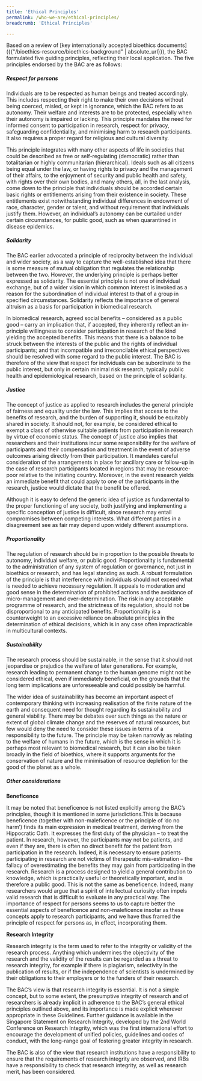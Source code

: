 ```yaml
---
title: 'Ethical Principles'
permalink: /who-we-are/ethical-principles/
breadcrumb: 'Ethical Principles'

---
```



Based on a review of [key internationally accepted bioethics documents]({{"/bioethics-resource/bioethics-background" | absolute_url}}), the BAC formulated five guiding principles, reflecting their local application. The five principles endorsed by the BAC are as follows:


##### **Respect for persons**

Individuals are to be respected as human beings and treated accordingly. This includes respecting their right to make their own decisions without being coerced, misled, or kept in ignorance, which the BAC refers to as autonomy. Their welfare and interests are to be protected, especially when their autonomy is impaired or lacking. This principle mandates the need for informed consent to participation in research, respect for privacy, safeguarding confidentiality, and minimising harm to research participants. It also requires a proper regard for religious and cultural diversity.

This principle integrates with many other aspects of life in societies that could be described as free or self-regulating (democratic) rather than totalitarian or highly communitarian (hierarchical). Ideals such as all citizens being equal under the law, or having rights to privacy and the management of their affairs, to the enjoyment of security and public health and safety, with rights over their own bodies, and many others, all, in the last analysis, come down to the principle that individuals should be accorded certain basic rights or entitlements arising from their existence in society. These entitlements exist notwithstanding individual differences in endowment of race, character, gender or talent, and without requirement that individuals justify them. However, an individual’s autonomy can be curtailed under certain circumstances, for public good, such as when quarantined in disease epidemics.

##### **Solidarity**

The BAC earlier advocated a principle of reciprocity between the individual and wider society, as a way to capture the well-established idea that there is some measure of mutual obligation that regulates the relationship between the two. However, the underlying principle is perhaps better expressed as solidarity. The essential principle is not one of individual exchange, but of a wider vision in which common interest is invoked as a reason for the subordination of individual interest to that of a group in specified circumstances. Solidarity reflects the importance of general altruism as a basis for participation in biomedical research.

In biomedical research, agreed social benefits – considered as a public good – carry an implication that, if accepted, they inherently reflect an in-principle willingness to consider participation in research of the kind yielding the accepted benefits. This means that there is a balance to be struck between the interests of the public and the rights of individual participants; and that incompatible and irreconcilable ethical perspectives should be resolved with some regard to the public interest. The BAC is therefore of the view that respect for individuals can be subordinate to the public interest, but only in certain minimal risk research, typically public health and epidemiological research, based on the principle of solidarity.

##### **Justice**

The concept of justice as applied to research includes the general principle of fairness and equality under the law. This implies that access to the benefits of research, and the burden of supporting it, should be equitably shared in society. It should not, for example, be considered ethical to exempt a class of otherwise suitable patients from participation in research by virtue of economic status. The concept of justice also implies that researchers and their institutions incur some responsibility for the welfare of participants and their compensation and treatment in the event of adverse outcomes arising directly from their participation. It mandates careful consideration of the arrangements in place for ancillary care or follow-up in the case of research participants located in regions that may be resource-poor relative to the initiating country. Moreover, in the event research yields an immediate benefit that could apply to one of the participants in the research, justice would dictate that the benefit be offered.

Although it is easy to defend the generic idea of justice as fundamental to the proper functioning of any society, both justifying and implementing a specific conception of justice is difficult, since research may entail compromises between competing interests. What different parties in a disagreement see as fair may depend upon widely different assumptions.

##### **Proportionality**

The regulation of research should be in proportion to the possible threats to autonomy, individual welfare, or public good. Proportionality is fundamental to the administration of any system of regulation or governance, not just in bioethics or research, and has legal standing as such. A robust formulation of the principle is that interference with individuals should not exceed what is needed to achieve necessary regulation. It appeals to moderation and good sense in the determination of prohibited actions and the avoidance of micro-management and over-determination. The risk in any acceptable programme of research, and the strictness of its regulation, should not be disproportional to any anticipated benefits. Proportionality is a counterweight to an excessive reliance on absolute principles in the determination of ethical decisions, which is in any case often impracticable in multicultural contexts.   

##### **Sustainability**

The research process should be sustainable, in the sense that it should not jeopardise or prejudice the welfare of later generations. For example, research leading to permanent change to the human genome might not be considered ethical, even if immediately beneficial, on the grounds that the long term implications are unforeseeable and could possibly be harmful.

The wider idea of sustainability has become an important aspect of contemporary thinking with increasing realisation of the finite nature of the earth and consequent need for thought regarding its sustainability and general viability. There may be debates over such things as the nature or extent of global climate change and the reserves of natural resources, but few would deny the need to consider these issues in terms of a responsibility to the future. The principle may be taken narrowly as relating to the welfare of humans in the future, which is the sense in which it is perhaps most relevant to biomedical research, but it can also be taken broadly in the field of bioethics, where it supports arguments for the conservation of nature and the minimisation of resource depletion for the good of the planet as a whole.

 

##### **Other considerations**

**Beneficence**

It may be noted that beneficence is not listed explicitly among the BAC’s principles, though it is mentioned in some jurisdictions.This is because beneficence (together with non-maleficence or the principle of ‘do no harm’) finds its main expression in medical treatment, deriving from the Hippocratic Oath. It expresses the first duty of the physician – to treat the patient. In research, however, the participants may not be patients, and even if they are, there is often no direct benefit for the patient from participation in the research. Indeed, it is necessary to ensure patients participating in research are not victims of therapeutic mis-estimation – the fallacy of overestimating the benefits they may gain from participating in the research. Research is a process designed to yield a general contribution to knowledge, which is practically useful or theoretically important, and is therefore a public good. This is not the same as beneficence. Indeed, many researchers would argue that a spirit of intellectual curiosity often impels valid research that is difficult to evaluate in any practical way. The importance of respect for persons seems to us to capture better the essential aspects of beneficence and non-maleficence insofar as these concepts apply to research participants, and we have thus framed the principle of respect for persons as, in effect, incorporating them.

**Research Integrity**

Research integrity is the term used to refer to the integrity or validity of the research process. Anything which undermines the objectivity of the research and the validity of the results can be regarded as a threat to research integrity, for example if there is plagiarism, selectivity in the publication of results, or if the independence of scientists is undermined by their obligations to their employers or to the funders of their research.

The BAC’s view is that research integrity is essential. It is not a simple concept, but to some extent, the presumptive integrity of research and of researchers is already implicit in adherence to the BAC’s general ethical principles outlined above, and its importance is made explicit wherever appropriate in these Guidelines. Further guidance is available in the Singapore Statement on Research Integrity, developed by the 2nd World Conference on Research Integrity, which was the first international effort to encourage the development of unified policies, guidelines and codes of conduct, with the long-range goal of fostering greater integrity in research.

The BAC is also of the view that research institutions have a responsibility to ensure that the requirements of research integrity are observed, and IRBs have a responsibility to check that research integrity, as well as research merit, has been considered.

